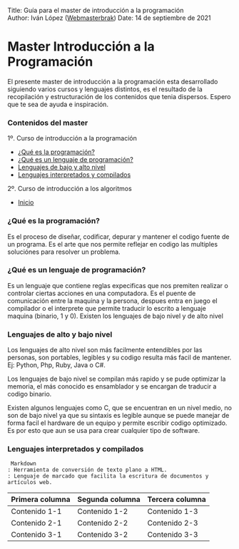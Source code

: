 Title: Guía para el master de introducción a la programación  
Author: Iván López ([Webmasterbrak](https://www.informaticocoruna.com))
Date: 14 de septiembre de 2021
# Master Introducción a la Programación
El presente master de introducción a la programación esta desarrollado siguiendo varios cursos y lenguajes distintos, es el resultado de la recopilación y estructuración de los contenidos que tenia dispersos.
Espero que te sea de ayuda e inspiración.
### Contenidos del master
1º. Curso de introducción a la programación
- [¿Qué es la programación?](#Qué-es-la-programación)
- [¿Qué es un lenguaje de programación?](#Qué-es-un-lenguaje-de-programación)
- [Lenguajes de bajo y alto nivel](#Lenguajes-de-bajo-y-alto-nivel)
- [Lenguajes interpretados y compilados](#Lenguajes-interpretados-y-compilados)

2º. Curso de introducción a los algoritmos
- [Inicio](#Master-Introducción-a-la-Programación)

### ¿Qué es la programación?
Es el proceso de diseñar, codificar, depurar y mantener el codigo fuente de un programa.
Es el arte que nos permite reflejar en codigo las multiples soluciónes para resolver un problema.

### ¿Qué es un lenguaje de programación?
Es un lenguaje que contiene reglas expecificas que nos premiten realizar o controlar ciertas acciones en una computadora. Es el puente de comunicación entre la maquina y la persona, despues entra en juego el compilador o el interprete que permite traducir lo escrito a lenguaje maquina (binario, 1 y 0).
Existen los lenguajes de bajo nivel y de alto nivel

### Lenguajes de alto y bajo nivel
Los lenguajes de alto nivel son más facilmente entendibles por las personas, son portables, legibles y su codigo resulta más facil de mantener. Ej: Python, Php, Ruby, Java o C#.

Los lenguajes de bajo nivel se compilan más rapido y se pude optimizar la memoria, el más conocido es ensamblador y se encargan de traducir a codigo binario.

Existen algunos lenguajes como C, que se encuentran en un nivel medio, no son de bajo nivel ya que su sintaxis es legible aunque se puede manejar de forma facil el hardware de un equipo y permite escribir codigo optimizado. Es por esto que aun se usa para crear cualquier tipo de software.

### Lenguajes interpretados y compilados







~~~~
 Markdown
: Herramienta de conversión de texto plano a HTML.
: Lenguaje de marcado que facilita la escritura de documentos y artículos web.
~~~~
| Primera columna | Segunda columna | Tercera columna |
| -- | -- | -- |
| Contenido 1-1 | Contenido 1-2 | Contenido 1-3 |
| Contenido 2-1 | Contenido 2-2 | Contenido 2-3 |
| Contenido 3-1 | Contenido 3-2 | Contenido 3-3 |
